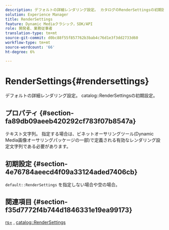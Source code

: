 ```yaml
---
description: デフォルトの詳細レンダリング設定。 カタログのRenderSettingsの初期設定。
solution: Experience Manager
title: RenderSettings
feature: Dynamic Mediaクラシック，SDK/API
role: 開発者、業務従事者
translation-type: tm+mt
source-git-commit: d0bc88f55f857762b3bab4c76d1e3f3dd2733d60
workflow-type: tm+mt
source-wordcount: '66'
ht-degree: 6%

---
```



# RenderSettings{#rendersettings}

デフォルトの詳細レンダリング設定。 catalog::RenderSettingsの初期設定。

## プロパティ {#section-fa89db09aeeb420292cf783f07b8547a}

テキスト文字列。 指定する場合は、ビネットオーサリングツール(Dynamic Media画像オーサリングパッケージの一部)で定義される有効なレンダリング設定文字列である必要があります。

## 初期設定 {#section-4e76784aeecd4f09a33124aded7406cb}

`default::RenderSettings` を指定しない場合や空の場合。

## 関連項目 {#section-f35d7772f4b744d1846331e19ea99173}

[rs=](../../../../../ir-api/http-protocol/image-rendering-api-ref/c-ir-http-protocol-ref/c-ir-http-protocol-command-reference/r-ir-rs.md#reference-d20cefaaa6cd4f449d1591c87959b4cf) ,  [catalog::RenderSettings](../../../../../ir-api/material-cat/image-rendering-api-ref/c-ir-material-catalog/c-ir-attributes-reference/r-ir-rendersettings.md#reference-f3ae5e18095d40b2a8edef957dd82fbd)
